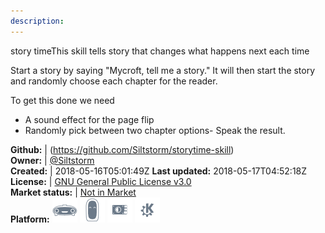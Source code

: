```yaml
---
description: 
---
```

story timeThis skill tells story that changes what happens next each time

Start a story by saying "Mycroft, tell me a story."
It will then start the story and randomly choose each chapter for the reader.

To get this done we need
- A sound effect for the page flip
- Randomly pick between two chapter options- Speak the result.

**Github:** | (https://github.com/Siltstorm/storytime-skill)  
**Owner:** | [@Siltstorm](https://github.com/Siltstorm)  
**Created:** | 2018-05-16T05:01:49Z  **Last updated:** 2018-05-17T04:52:18Z  
**License:** | [GNU General Public License v3.0](https://api.github.com/licenses/gpl-3.0)  
**Market status:** | [Not in Market](https://market.mycroft.ai/skill/)  
**Platform:**   ![](.gitbook/assets/mark-1-icon.png)  ![](.gitbook/assets/mark-2-icon.png)  ![](.gitbook/assets/picroft-icon.png)  ![](.gitbook/assets/kde.png)   
